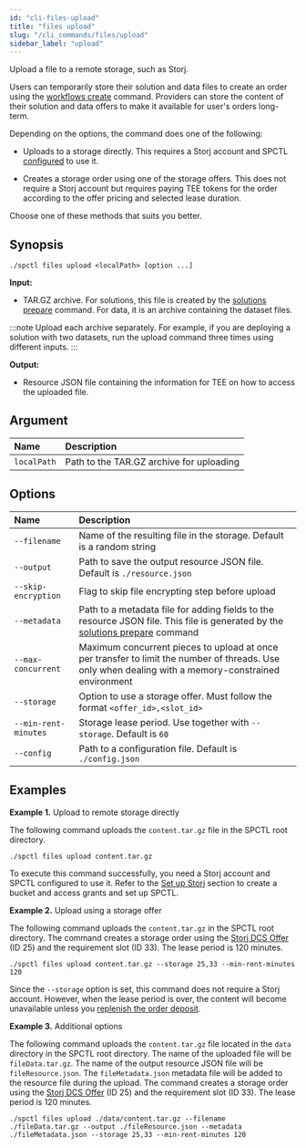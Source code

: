 ```yaml
---
id: "cli-files-upload"
title: "files upload"
slug: "/cli_commands/files/upload"
sidebar_label: "upload"
---
```


Upload a file to a remote storage, such as Storj.

Users can temporarily store their solution and data files to create an order using the [workflows create](/developers/cli_commands/workflows/create) command. Providers can store the content of their solution and data offers to make it available for user's orders long-term.

Depending on the options, the command does one of the following:

- Uploads to a storage directly. This requires a Storj account and SPCTL [configured](/developers/cli_guides/configuring#set-up-storj) to use it.

- Creates a storage order using one of the storage offers. This does not require a Storj account but requires paying TEE tokens for the order according to the offer pricing and selected lease duration.

Choose one of these methods that suits you better.

## Synopsis

```
./spctl files upload <localPath> [option ...]
```

**Input:**

- TAR.GZ archive. For solutions, this file is created by the [solutions prepare](/developers/cli_commands/solutions/prepare) command. For data, it is an archive containing the dataset files.

:::note
Upload each archive separately. For example, if you are deploying a solution with two datasets, run the upload command three times using different inputs.
:::

**Output:**

- Resource JSON file containing the information for TEE on how to access the uploaded file.

## Argument

|**Name**| **Description**                |
| :- |:-------------------------------|
|`localPath`| Path to the TAR.GZ archive for uploading |

## Options

| **Name**  | **Description**   |
|:---------------------|:------------------|
| `--filename`         | Name of the resulting file in the storage. Default is a random string   |
| `--output`           | Path to save the output resource JSON file. Default is `./resource.json`                |
| `--skip-encryption`  | Flag to skip file encrypting step before upload   |
| `--metadata`         | Path to a metadata file for adding fields to the resource JSON file. This file is generated by the [solutions prepare](/developers/cli_commands/solutions/prepare) command |
| `--max-concurrent`   | Maximum concurrent pieces to upload at once per transfer to limit the number of threads. Use only when dealing with a memory-constrained environment  |
| `--storage`          | Option to use a storage offer. Must follow the format `<offer_id>,<slot_id>`           |
| `--min-rent-minutes` | Storage lease period. Use together with `--storage`. Default is `60`              |
| `--config`           | Path to a configuration file. Default is `./config.json`            |

## Examples

**Example 1.** Upload to remote storage directly

The following command uploads the `content.tar.gz` file in the SPCTL root directory.

```
./spctl files upload content.tar.gz
```

To execute this command successfully, you need a Storj account and SPCTL configured to use it. Refer to the [Set up Storj](/developers/cli_guides/configuring#set-up-storj) section to create a bucket and access grants and set up SPCTL.

**Example 2.** Upload using a storage offer

The following command uploads the `content.tar.gz` in the SPCTL root directory. The command creates a storage order using the [Storj DCS Offer](https://marketplace.superprotocol.com/storage?offer=offerId%3D25&tab=pricing)  (ID 25) and the requirement slot (ID 33). The lease period is 120 minutes.

```
./spctl files upload content.tar.gz --storage 25,33 --min-rent-minutes 120
```

Since the `--storage` option is set, this command does not require a Storj account. However, when the lease period is over, the content will become unavailable unless you [replenish the order deposit](/developers/cli_commands/orders/replenish-deposit).

**Example 3.** Additional options

The following command uploads the `content.tar.gz` file located in the `data` directory in the SPCTL root directory. The name of the uploaded file will be `fileData.tar.gz`. The name of the output resource JSON file will be `fileResource.json`. The `fileMetadata.json` metadata file will be added to the resource file during the upload. The command creates a storage order using the [Storj DCS Offer](https://marketplace.superprotocol.com/storage?offer=offerId%3D25&tab=pricing)  (ID 25) and the requirement slot (ID 33). The lease period is 120 minutes.

```
./spctl files upload ./data/content.tar.gz --filename ./fileData.tar.gz --output ./fileResource.json --metadata ./fileMetadata.json --storage 25,33 --min-rent-minutes 120
```